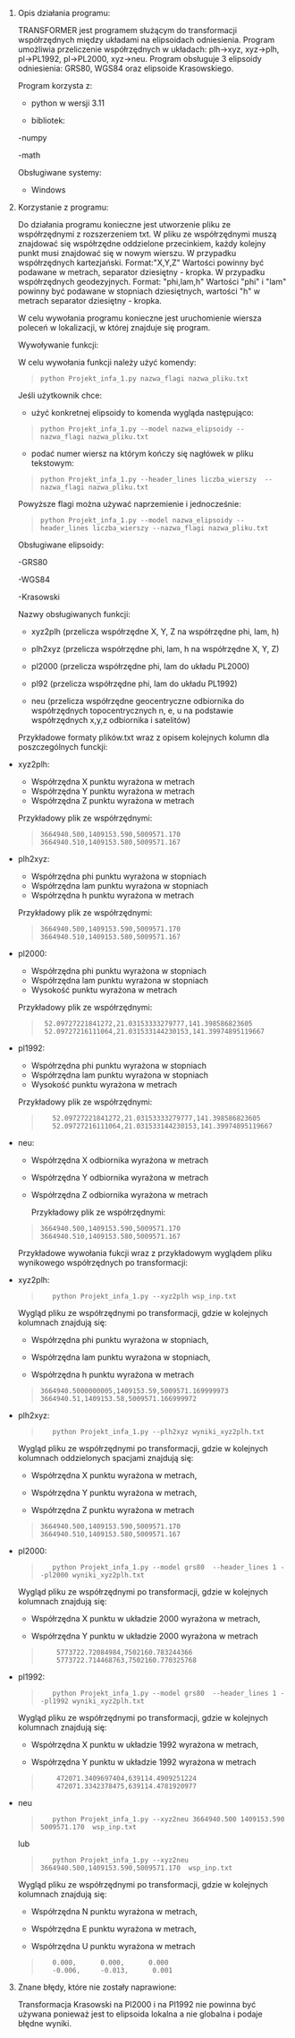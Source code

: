1. Opis działania programu:
 
   TRANSFORMER jest programem służącym do transformacji współrzędnych między układami na elipsoidach odniesienia. Program umożliwia przeliczenie współrzędnych w układach: plh->xyz, xyz->plh, pl->PL1992, pl->PL2000, xyz->neu. Program 
   obsługuje 3 elipsoidy odniesienia: GRS80, WGS84 oraz elipsoide Krasowskiego.
   
   Program korzysta z:
   
   - python w wersji 3.11
     
   - bibliotek:
     
   -numpy
   
   -math
   
   Obsługiwane systemy:
   
   - Windows
     
3. Korzystanie z programu:
  
   Do działania programu konieczne jest utworzenie pliku ze współrzędnymi z rozszerzeniem txt. W pliku ze współrzędnymi muszą znajdować się współrzędne oddzielone przecinkiem, każdy kolejny punkt musi znajdować się w nowym 
   wierszu. W przypadku współrzędnych kartezjański. Format:"X,Y,Z" Wartości powinny być podawane w metrach, separator dziesiętny - kropka. W przypadku współrzędnych geodezyjnych. Format: "phi,lam,h" Wartości "phi" i 
   "lam" powinny być podawane w stopniach dziesiętnych, wartości "h" w metrach separator dziesiętny - kropka.

   W celu wywołania programu konieczne jest uruchomienie wiersza poleceń w lokalizacji, w której znajduje się program.
   
   Wywoływanie funkcji:
   
   W celu wywołania funkcji należy użyć komendy:
   >     python Projekt_infa_1.py nazwa_flagi nazwa_pliku.txt
  
   Jeśli użytkownik chce:
   
   - użyć konkretnej elipsoidy to komenda wygląda następująco:
     
     
   >     python Projekt_infa_1.py --model nazwa_elipsoidy --nazwa_flagi nazwa_pliku.txt
   
  
   - podać numer wiersz na którym kończy się nagłówek w pliku tekstowym:
     
     
   >     python Projekt_infa_1.py --header_lines liczba_wierszy  --nazwa_flagi nazwa_pliku.txt

   
   Powyższe flagi można używać naprzemienie i jednocześnie:
   
   >     python Projekt_infa_1.py --model nazwa_elipsoidy --header_lines liczba_wierszy --nazwa_flagi nazwa_pliku.txt
  
   Obsługiwane elipsoidy:
 
   -GRS80
 
   -WGS84
 
   -Krasowski
 

    Nazwy obsługiwanych funkcji:

    - xyz2plh (przelicza współrzędne X, Y, Z na współrzędne phi, lam, h)

    - plh2xyz (przelicza współrzędne phi, lam, h na współrzędne X, Y, Z)

    - pl2000 (przelicza współrzędne phi, lam do układu PL2000)

    - pl92 (przelicza współrzędne phi, lam do układu PL1992)

    - neu (przelicza współrzędne geocentryczne odbiornika do współrzędnych topocentrycznych n, e, u na podstawie współrzędnych x,y,z odbiornika i satelitów)

    Przykładowe formaty plików.txt wraz z opisem kolejnych kolumn dla poszczególnych funckji:

- xyz2plh:
	- Współrzędna X punktu wyrażona w metrach
	- Współrzędna Y punktu wyrażona w metrach
	- Współrzędna Z punktu wyrażona w metrach		

	Przykładowy plik ze współrzędnymi:

    >	  3664940.500,1409153.590,5009571.170    
    >	  3664940.510,1409153.580,5009571.167

- plh2xyz:
	- Współrzędna phi punktu wyrażona w stopniach
	- Współrzędna lam punktu wyrażona w stopniach
	- Współrzędna h punktu wyrażona w metrach		

	Przykładowy plik ze współrzędnymi:

    >     3664940.500,1409153.590,5009571.170
    >     3664940.510,1409153.580,5009571.167
   
- pl2000:
	- Współrzędna phi punktu wyrażona w stopniach
	- Współrzędna lam punktu wyrażona w stopniach
   	- Wysokość punktu wyrażona w metrach
			

	Przykładowy plik ze współrzędnymi:
     >		52.09727221841272,21.03153333279777,141.398586823605     
     >		52.09727216111064,21.031533144230153,141.39974895119667
   
- pl1992:
	- Współrzędna phi punktu wyrażona w stopniach
	- Współrzędna lam punktu wyrażona w stopniach
   	- Wysokość punktu wyrażona w metrach
			

	Przykładowy plik ze współrzędnymi:   
   >		52.09727221841272,21.03153333279777,141.398586823605     
   >		52.09727216111064,21.031533144230153,141.39974895119667      
   
- neu: 
	- Współrzędna X odbiornika wyrażona w metrach
	- Współrzędna Y odbiornika wyrażona w metrach
	- Współrzędna Z odbiornika wyrażona w metrach
   
         Przykładowy plik ze współrzędnymi:

   >	 3664940.500,1409153.590,5009571.170    
   >	 3664940.510,1409153.580,5009571.167

     Przykładowe wywołania fukcji wraz z przykładowym wyglądem pliku wynikowego współrzędnych po transformacji:

- xyz2plh:

   >		python Projekt_infa_1.py --xyz2plh wsp_inp.txt

     Wygląd pliku ze współrzędnymi po transformacji, gdzie w kolejnych kolumnach znajdują się:
   
	- Współrzędna phi punktu wyrażona w stopniach,
   
	- Współrzędna lam punktu wyrażona w stopniach,
   
	- Współrzędna h punktu wyrażona w metrach
 
     

   >     3664940.5000000005,1409153.59,5009571.169999973
   >     3664940.51,1409153.58,5009571.166999972


 - plh2xyz:

   >		python Projekt_infa_1.py --plh2xyz wyniki_xyz2plh.txt

				
   Wygląd pliku ze współrzędnymi po transformacji, gdzie w kolejnych kolumnach oddzielonych spacjami znajdują się:
   
   
     - Współrzędna X punktu wyrażona w metrach,
    
  
     - Współrzędna Y punktu wyrażona w metrach,
    
  
     - Współrzędna Z punktu wyrażona w metrach

   
	

   >	 3664940.500,1409153.590,5009571.170    
   >	 3664940.510,1409153.580,5009571.167


 - pl2000:

   >		python Projekt_infa_1.py --model grs80  --header_lines 1 --pl2000 wyniki_xyz2plh.txt

				
    Wygląd pliku ze współrzędnymi po transformacji, gdzie w kolejnych kolumnach znajdują się:
   

      - Współrzędna X punktu w układzie 2000 wyrażona w metrach,
   
 
      - Współrzędna Y punktu w układzie 2000 wyrażona w metrach

    
 
   >		 5773722.72084984,7502160.783244366
   >		 5773722.714468763,7502160.770325768

 - pl1992:

   >		python Projekt_infa_1.py --model grs80  --header_lines 1 --pl1992 wyniki_xyz2plh.txt

				
    Wygląd pliku ze współrzędnymi po transformacji, gdzie w kolejnych kolumnach znajdują się:
   

      - Współrzędna X punktu w układzie 1992 wyrażona w metrach,
   
 
      - Współrzędna Y punktu w układzie 1992 wyrażona w metrach

    
 
   >		 472071.3409697404,639114.4909251224
   >		 472071.3342378475,639114.4781920977

- neu

   >		python Projekt_infa_1.py --xyz2neu 3664940.500 1409153.590 5009571.170  wsp_inp.txt


   lub


   >		python Projekt_infa_1.py --xyz2neu 3664940.500,1409153.590,5009571.170  wsp_inp.txt
		
        
  Wygląd pliku ze współrzędnymi po transformacji, gdzie w kolejnych kolumnach znajdują się:
  
     
    - Współrzędna N punktu wyrażona w metrach,
    
       
    - Współrzędna E punktu wyrażona w metrach,
    
       
    - Współrzędna U punktu wyrażona w metrach
    
 
   

   >   		0.000,      0.000,      0.000       
   > 		-0.006,     -0.013,      0.001

3. Znane błędy, które nie zostały naprawione:
   
   Transformacja Krasowski na Pl2000 i na Pl1992 nie powinna być używana ponieważ jest to elipsoida lokalna a nie globalna i podaje błędne wyniki.
